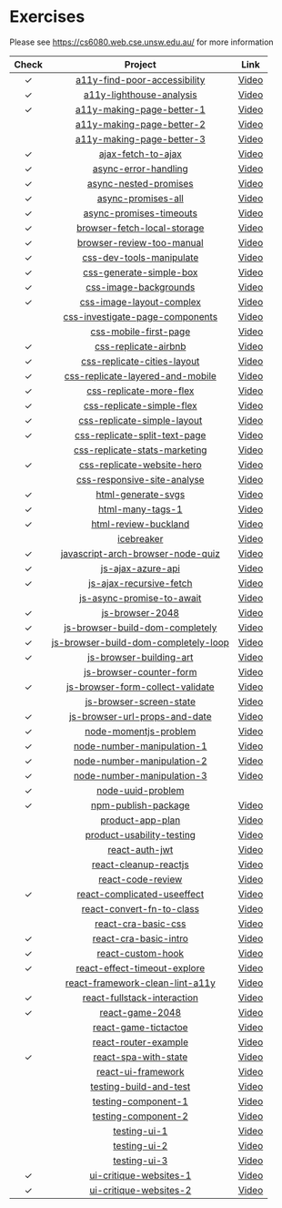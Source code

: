 # Exercises

Please see https://cs6080.web.cse.unsw.edu.au/ for more information

|Check|Project|Link|
|:---:|:---:|:---:|
|✓|[a11y-find-poor-accessibility](./a11y-find-poor-accessibility)|[Video](https://www.youtube.com/watch?v=Z2o9MzvyvwU&list=PLt4WIqcTn9kL9Hg3inkErNO6WZMDHtUkZ&index=1)|
|✓|[a11y-lighthouse-analysis](./a11y-lighthouse-analysis)|[Video](https://www.youtube.com/watch?v=fjFsvlyjCmM&list=PLt4WIqcTn9kL9Hg3inkErNO6WZMDHtUkZ&index=2)|
|✓|[a11y-making-page-better-1](./a11y-making-page-better-1)|[Video](https://www.youtube.com/watch?v=ojjO_-LT7JQ&list=PLt4WIqcTn9kL9Hg3inkErNO6WZMDHtUkZ&index=3)|
| |[a11y-making-page-better-2](./a11y-making-page-better-2)|[Video](https://www.youtube.com/watch?v=a8m95VILtMs&list=PLt4WIqcTn9kL9Hg3inkErNO6WZMDHtUkZ&index=4)|
| |[a11y-making-page-better-3](./a11y-making-page-better-3)|[Video](https://www.youtube.com/watch?v=cAa0tTvnctg&list=PLt4WIqcTn9kL9Hg3inkErNO6WZMDHtUkZ&index=5)|
|✓|[ajax-fetch-to-ajax](./ajax-fetch-to-ajax)|[Video](https://www.youtube.com/watch?v=JSobxzXitkU&list=PLt4WIqcTn9kL9Hg3inkErNO6WZMDHtUkZ&index=6)|
|✓|[async-error-handling](./async-error-handling)|[Video](https://www.youtube.com/watch?v=8F-PTtXpuws&list=PLt4WIqcTn9kL9Hg3inkErNO6WZMDHtUkZ&index=7)|
|✓|[async-nested-promises](./async-nested-promises)|[Video](https://www.youtube.com/watch?v=FS2mExFYnwU&list=PLt4WIqcTn9kL9Hg3inkErNO6WZMDHtUkZ&index=8)|
|✓|[async-promises-all](./async-promises-all)|[Video](https://www.youtube.com/watch?v=OqWJggSJ2-M&list=PLt4WIqcTn9kL9Hg3inkErNO6WZMDHtUkZ&index=9)|
|✓|[async-promises-timeouts](./async-promises-timeouts)|[Video](https://www.youtube.com/watch?v=q-dvi-G0iek&list=PLt4WIqcTn9kL9Hg3inkErNO6WZMDHtUkZ&index=10)|
|✓|[browser-fetch-local-storage](./browser-fetch-local-storage)|[Video](https://www.youtube.com/watch?v=TLhKOT5m8Mc&list=PLt4WIqcTn9kL9Hg3inkErNO6WZMDHtUkZ&index=11)|
|✓|[browser-review-too-manual](./browser-review-too-manual)|[Video](https://www.youtube.com/watch?v=FndQ7g78uYk&list=PLt4WIqcTn9kL9Hg3inkErNO6WZMDHtUkZ&index=12)|
|✓|[css-dev-tools-manipulate](./css-dev-tools-manipulate)|[Video](https://www.youtube.com/watch?v=O9ww0XO4ufs&list=PLt4WIqcTn9kL9Hg3inkErNO6WZMDHtUkZ&index=13)|
|✓|[css-generate-simple-box](./css-generate-simple-box)|[Video](https://www.youtube.com/watch?v=7oXQRe-ABb8&list=PLt4WIqcTn9kL9Hg3inkErNO6WZMDHtUkZ&index=14)|
|✓|[css-image-backgrounds](./css-image-backgrounds)|[Video](https://www.youtube.com/watch?v=ykD75XnRjkc&list=PLt4WIqcTn9kL9Hg3inkErNO6WZMDHtUkZ&index=15)|
|✓|[css-image-layout-complex](./css-image-layout-complex)|[Video](https://www.youtube.com/watch?v=kFpK7-Z-l6E&list=PLt4WIqcTn9kL9Hg3inkErNO6WZMDHtUkZ&index=16)|
| |[css-investigate-page-components](./css-investigate-page-components)|[Video](https://www.youtube.com/watch?v=GmDLQdi8pqc&list=PLt4WIqcTn9kL9Hg3inkErNO6WZMDHtUkZ&index=17)|
| |[css-mobile-first-page](./css-mobile-first-page)|[Video](https://www.youtube.com/watch?v=tsIqS28PxzE&list=PLt4WIqcTn9kL9Hg3inkErNO6WZMDHtUkZ&index=18)|
|✓|[css-replicate-airbnb](./css-replicate-airbnb)|[Video](https://www.youtube.com/watch?v=46DKtz9l9hI&list=PLt4WIqcTn9kL9Hg3inkErNO6WZMDHtUkZ&index=19)|
|✓|[css-replicate-cities-layout](./css-replicate-cities-layout)|[Video](https://www.youtube.com/watch?v=Q4VyfIp_yxk&list=PLt4WIqcTn9kL9Hg3inkErNO6WZMDHtUkZ&index=20)|
|✓|[css-replicate-layered-and-mobile](./css-replicate-layered-and-mobile)|[Video](https://www.youtube.com/watch?v=PAhDklcKRgM&list=PLt4WIqcTn9kL9Hg3inkErNO6WZMDHtUkZ&index=21)|
|✓|[css-replicate-more-flex](./css-replicate-more-flex)|[Video](https://www.youtube.com/watch?v=UrFJDNcIvc8&list=PLt4WIqcTn9kL9Hg3inkErNO6WZMDHtUkZ&index=22)|
|✓|[css-replicate-simple-flex](./css-replicate-simple-flex)|[Video](https://www.youtube.com/watch?v=anyg0sYcNws&list=PLt4WIqcTn9kL9Hg3inkErNO6WZMDHtUkZ&index=23)|
|✓|[css-replicate-simple-layout](./css-replicate-simple-layout)|[Video](https://www.youtube.com/watch?v=69YFPNQOwno&list=PLt4WIqcTn9kL9Hg3inkErNO6WZMDHtUkZ&index=24)|
|✓|[css-replicate-split-text-page](./css-replicate-split-text-page)|[Video](https://www.youtube.com/watch?v=vywCtw01mY4&list=PLt4WIqcTn9kL9Hg3inkErNO6WZMDHtUkZ&index=25)|
| |[css-replicate-stats-marketing](./css-replicate-stats-marketing)|[Video](https://www.youtube.com/watch?v=6q3rMS2z1QU&list=PLt4WIqcTn9kL9Hg3inkErNO6WZMDHtUkZ&index=26)|
|✓|[css-replicate-website-hero](./css-replicate-website-hero)|[Video](https://www.youtube.com/watch?v=gqnKP_OPjJc&list=PLt4WIqcTn9kL9Hg3inkErNO6WZMDHtUkZ&index=27)|
| |[css-responsive-site-analyse](./css-responsive-site-analyse)|[Video](https://www.youtube.com/watch?v=_N73YelbFHI&list=PLt4WIqcTn9kL9Hg3inkErNO6WZMDHtUkZ&index=28)|
|✓|[html-generate-svgs](./html-generate-svgs)|[Video](https://www.youtube.com/watch?v=XXVqvFT6ztE&list=PLt4WIqcTn9kL9Hg3inkErNO6WZMDHtUkZ&index=29)|
|✓|[html-many-tags-1](./html-many-tags-1)|[Video](https://www.youtube.com/watch?v=42jCbEaIM1c&list=PLt4WIqcTn9kL9Hg3inkErNO6WZMDHtUkZ&index=30)|
|✓|[html-review-buckland](./html-review-buckland)|[Video](https://www.youtube.com/watch?v=29iI-knL-qY&list=PLt4WIqcTn9kL9Hg3inkErNO6WZMDHtUkZ&index=31)|
| |[icebreaker](./icebreaker)|[Video](https://www.youtube.com/watch?v=pR0P2E5LfAg&list=PLt4WIqcTn9kL9Hg3inkErNO6WZMDHtUkZ&index=32)|
|✓|[javascript-arch-browser-node-quiz](./javascript-arch-browser-node-quiz)|[Video](https://www.youtube.com/watch?v=NRm9RjZhFrM&list=PLt4WIqcTn9kL9Hg3inkErNO6WZMDHtUkZ&index=33)|
|✓|[js-ajax-azure-api](./js-ajax-azure-api)|[Video](https://www.youtube.com/watch?v=ubl4Ye5MgGQ&list=PLt4WIqcTn9kL9Hg3inkErNO6WZMDHtUkZ&index=34)|
|✓|[js-ajax-recursive-fetch](./js-ajax-recursive-fetch)|[Video](https://www.youtube.com/watch?v=7Dmlnc_Ew1s&list=PLt4WIqcTn9kL9Hg3inkErNO6WZMDHtUkZ&index=35)|
| |[js-async-promise-to-await](./js-async-promise-to-await)|[Video](https://www.youtube.com/watch?v=ET3BcBwEiZg&list=PLt4WIqcTn9kL9Hg3inkErNO6WZMDHtUkZ&index=36)|
|✓|[js-browser-2048](./js-browser-2048)|[Video](https://www.youtube.com/watch?v=4R1T8en4i2I&list=PLt4WIqcTn9kL9Hg3inkErNO6WZMDHtUkZ&index=37)|
|✓|[js-browser-build-dom-completely](./js-browser-build-dom-completely)|[Video](https://www.youtube.com/watch?v=2O7ZFE4Safs&list=PLt4WIqcTn9kL9Hg3inkErNO6WZMDHtUkZ&index=38)|
|✓|[js-browser-build-dom-completely-loop](./js-browser-build-dom-completely-loop)|[Video](https://www.youtube.com/watch?v=53_LVTCBm60&list=PLt4WIqcTn9kL9Hg3inkErNO6WZMDHtUkZ&index=39)|
|✓|[js-browser-building-art](./js-browser-building-art)|[Video](https://www.youtube.com/watch?v=a4mVzfIG424&list=PLt4WIqcTn9kL9Hg3inkErNO6WZMDHtUkZ&index=40)|
| |[js-browser-counter-form](./js-browser-counter-form)|[Video](https://www.youtube.com/watch?v=5f-9Zq_HGCo&list=PLt4WIqcTn9kL9Hg3inkErNO6WZMDHtUkZ&index=41)|
|✓|[js-browser-form-collect-validate](./js-browser-form-collect-validate)|[Video](https://www.youtube.com/watch?v=KlD7FnwXfFc&list=PLt4WIqcTn9kL9Hg3inkErNO6WZMDHtUkZ&index=42)|
| |[js-browser-screen-state](./js-browser-screen-state)|[Video](https://www.youtube.com/watch?v=ryGWGox8V5M&list=PLt4WIqcTn9kL9Hg3inkErNO6WZMDHtUkZ&index=43)|
|✓|[js-browser-url-props-and-date](./js-browser-url-props-and-date)|[Video](https://www.youtube.com/watch?v=CsBz709kHGM&list=PLt4WIqcTn9kL9Hg3inkErNO6WZMDHtUkZ&index=44)|
|✓|[node-momentjs-problem](./node-momentjs-problem)|[Video](https://www.youtube.com/watch?v=lGBF_o_oHDo&list=PLt4WIqcTn9kL9Hg3inkErNO6WZMDHtUkZ&index=45)|
|✓|[node-number-manipulation-1](./node-number-manipulation-1)|[Video](https://www.youtube.com/watch?v=23BNX9l2rd0&list=PLt4WIqcTn9kL9Hg3inkErNO6WZMDHtUkZ&index=46)|
|✓|[node-number-manipulation-2](./node-number-manipulation-2)|[Video](https://www.youtube.com/watch?v=5ixM8ig8L5I&list=PLt4WIqcTn9kL9Hg3inkErNO6WZMDHtUkZ&index=47)|
|✓|[node-number-manipulation-3](./node-number-manipulation-3)|[Video](https://www.youtube.com/watch?v=Gjkji1y-KWA&list=PLt4WIqcTn9kL9Hg3inkErNO6WZMDHtUkZ&index=48)|
|✓|[node-uuid-problem](./node-uuid-problem)||
|✓|[npm-publish-package](./npm-publish-package)|[Video](https://www.youtube.com/watch?v=Sk-tclz_iNs&list=PLt4WIqcTn9kL9Hg3inkErNO6WZMDHtUkZ&index=49)|
| |[product-app-plan](./product-app-plan)|[Video](https://www.youtube.com/watch?v=8BxKUXoV1g0&list=PLt4WIqcTn9kL9Hg3inkErNO6WZMDHtUkZ&index=50)|
| |[product-usability-testing](./product-usability-testing)|[Video](https://www.youtube.com/watch?v=VVieexJ6sHs&list=PLt4WIqcTn9kL9Hg3inkErNO6WZMDHtUkZ&index=51)|
| |[react-auth-jwt](./react-auth-jwt)|[Video](https://www.youtube.com/watch?v=-w_IPg73Ink&list=PLt4WIqcTn9kL9Hg3inkErNO6WZMDHtUkZ&index=52)|
| |[react-cleanup-reactjs](./react-cleanup-reactjs)|[Video](https://www.youtube.com/watch?v=ZrCTc23kNvM&list=PLt4WIqcTn9kL9Hg3inkErNO6WZMDHtUkZ&index=53)|
| |[react-code-review](./react-code-review)|[Video](https://www.youtube.com/watch?v=oPP8CY2RVxE&list=PLt4WIqcTn9kL9Hg3inkErNO6WZMDHtUkZ&index=54)|
|✓|[react-complicated-useeffect](./react-complicated-useeffect)|[Video](https://www.youtube.com/watch?v=r5FdWsQDAzk&list=PLt4WIqcTn9kL9Hg3inkErNO6WZMDHtUkZ&index=55)|
| |[react-convert-fn-to-class](./react-convert-fn-to-class)|[Video](https://www.youtube.com/watch?v=46VcidArnFQ&list=PLt4WIqcTn9kL9Hg3inkErNO6WZMDHtUkZ&index=56)|
| |[react-cra-basic-css](./react-cra-basic-css)|[Video](https://www.youtube.com/watch?v=VhafEmjy9Ag&list=PLt4WIqcTn9kL9Hg3inkErNO6WZMDHtUkZ&index=57)|
|✓|[react-cra-basic-intro](./react-cra-basic-intro)|[Video](https://www.youtube.com/watch?v=mltIKs88sws&list=PLt4WIqcTn9kL9Hg3inkErNO6WZMDHtUkZ&index=58)|
|✓|[react-custom-hook](./react-custom-hook)|[Video](https://www.youtube.com/watch?v=Ew3mt90uxMY&list=PLt4WIqcTn9kL9Hg3inkErNO6WZMDHtUkZ&index=59)|
|✓|[react-effect-timeout-explore](./react-effect-timeout-explore)|[Video](https://www.youtube.com/watch?v=gy4ZDOG5xFs&list=PLt4WIqcTn9kL9Hg3inkErNO6WZMDHtUkZ&index=60)|
| |[react-framework-clean-lint-a11y](./react-framework-clean-lint-a11y)|[Video](https://www.youtube.com/watch?v=Ctg1HhrRPZE&list=PLt4WIqcTn9kL9Hg3inkErNO6WZMDHtUkZ&index=61)|
|✓|[react-fullstack-interaction](./react-fullstack-interaction)|[Video](https://www.youtube.com/watch?v=RwAjf9Tkbgo&list=PLt4WIqcTn9kL9Hg3inkErNO6WZMDHtUkZ&index=62)|
|✓|[react-game-2048](./react-game-2048)|[Video](https://www.youtube.com/watch?v=YKYgjippB7Q&list=PLt4WIqcTn9kL9Hg3inkErNO6WZMDHtUkZ&index=63)|
| |[react-game-tictactoe](./react-game-tictactoe)|[Video](https://www.youtube.com/watch?v=TWRZqiCEZ38&list=PLt4WIqcTn9kL9Hg3inkErNO6WZMDHtUkZ&index=64)|
| |[react-router-example](./react-router-example)|[Video](https://www.youtube.com/watch?v=s7WlzaAmy04&list=PLt4WIqcTn9kL9Hg3inkErNO6WZMDHtUkZ&index=65)|
|✓|[react-spa-with-state](./react-spa-with-state)|[Video](https://www.youtube.com/watch?v=kP8b3csGntY&list=PLt4WIqcTn9kL9Hg3inkErNO6WZMDHtUkZ&index=66)|
| |[react-ui-framework](./react-ui-framework)|[Video](https://www.youtube.com/watch?v=RbZ-ugQOdoY&list=PLt4WIqcTn9kL9Hg3inkErNO6WZMDHtUkZ&index=67)|
| |[testing-build-and-test](./testing-build-and-test)|[Video](https://www.youtube.com/watch?v=Gn_VbUWyM0w&list=PLt4WIqcTn9kL9Hg3inkErNO6WZMDHtUkZ&index=68)|
| |[testing-component-1](./testing-component-1)|[Video](https://www.youtube.com/watch?v=HQSx9pmYeok&list=PLt4WIqcTn9kL9Hg3inkErNO6WZMDHtUkZ&index=69)|
| |[testing-component-2](./testing-component-2)|[Video](https://www.youtube.com/watch?v=r9CINBr1FLI&list=PLt4WIqcTn9kL9Hg3inkErNO6WZMDHtUkZ&index=70)|
| |[testing-ui-1](./testing-ui-1)|[Video](https://www.youtube.com/watch?v=vCSiwgTJviY&list=PLt4WIqcTn9kL9Hg3inkErNO6WZMDHtUkZ&index=71)|
| |[testing-ui-2](./testing-ui-2)|[Video](https://www.youtube.com/watch?v=VnBuVonmadU&list=PLt4WIqcTn9kL9Hg3inkErNO6WZMDHtUkZ&index=72)|
| |[testing-ui-3](./testing-ui-3)|[Video](https://www.youtube.com/watch?v=0ExbFsCV9Yc&list=PLt4WIqcTn9kL9Hg3inkErNO6WZMDHtUkZ&index=73)|
|✓|[ui-critique-websites-1](./ui-critique-websites-1)|[Video](https://www.youtube.com/watch?v=a6BTqsbWjRY&list=PLt4WIqcTn9kL9Hg3inkErNO6WZMDHtUkZ&index=74)|
|✓|[ui-critique-websites-2](./ui-critique-websites-2)|[Video](https://www.youtube.com/watch?v=h-jnriPEtJ8&list=PLt4WIqcTn9kL9Hg3inkErNO6WZMDHtUkZ&index=75)|